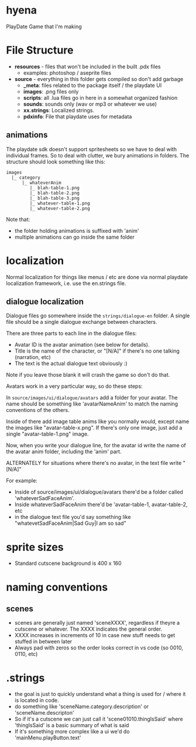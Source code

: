 # hyena
PlayDate Game that I'm making

# File Structure

* **resources** - files that won't be included in the built .pdx files
    * examples: photoshop / aseprite files 
* **source** - everything in this folder gets compiled so don't add garbage
    * **_meta**: files related to the package itself / the playdate UI
    * **images**: .png files only
    * **scripts**: all .lua files go in here in a somewhat organized fashion
    * **sounds**: sounds only (wav or mp3 or whatever we use)
    * **xx.strings**: Localized strings.  
    * **pdxinfo**: File that playdate uses for metadata

## animations 

The playdate sdk doesn't support spritesheets so we have to deal with individual frames. 
So to deal with clutter, we bury animations in folders.  The structure should look something like this:

```
images
  |_ category
      |_ whateverAnim 
         |_ blah-table-1.png
         |_ blah-table-2.png
         |_ blah-table-3.png
         |_ whatever-table-1.png 
         |_ whatever-table-2.png 
```

Note that:
* the folder holding animations is suffixed with 'anim'
* multiple animations can go inside the same folder

# localization

Normal localization for things like menus / etc are done via normal playdate localization framework, i.e. use the en.strings file.  

## dialogue localization

Dialogue files go somewhere inside the `strings/dialogue-en` folder.  A single file should be a single dialogue exchange between characters.  

There are three parts to each line in the dialogue files:

* Avatar ID is the avatar animation (see below for details).  
* Title is the name of the character, or "[N/A]" if there's no one talking (narration, etc)
* The text is the actual dialogue text obviously :)

Note if you leave those blank it will crash the game so don't do that. 

Avatars work in a very particular way, so do these steps:

In `source/images/ui/dialogue/avatars` add a folder for your avatar.  The name should be something like 'avatarNameAnim' to match the naming conventions of the others.  

Inside of there add image table anims like you normally would, except name the images like "avatar-table-x.png".  If there's only one image, just add a single "avatar-table-1.png" image.  

Now, when you write your dialogue line, for the avatar id write the name of the avatar anim folder, including the 'anim' part.  

ALTERNATELY for situations where there's no avatar, in the text file write "[N/A]"


For example:

* Inside of source/images/ui/dialogue/avatars there'd be a folder called 'whateverSadFaceAnim'.
* Inside whateverSadFaceAnim there'd be 'avatar-table-1, avatar-table-2, etc
* in the dialogue text file you'd say something like "whatevetSadFaceAnim|Sad Guy|I am so sad"

# sprite sizes

* Standard cutscene background is 400 x 160

# naming conventions

## scenes

* scenes are generally just named 'sceneXXXX', regardless if theyre a cutscene or whatever.  The XXXX indicates the general order.
* XXXX increases in increments of 10 in case new stuff needs to get stuffed in between later
* Always pad with zeros so the order looks correct in vs code (so 0010, 0110, etc) 


# .strings 

* the goal is just to quickly understand what a thing is used for / where it is located in code.
* do something like 'sceneName.category.description' or 'sceneName.descripton'
* So if it's a cutscene we can just call it 'scene01010.thingIsSaid' where 'thingIsSaid' is a basic summary of what is said 
* If it's something more complex like a ui we'd do 'mainMenu.playButton.text'
